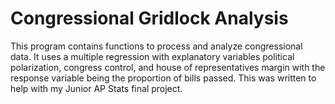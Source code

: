 # Congressional Gridlock Analysis
This program contains functions to process and analyze congressional data. It uses a multiple regression with explanatory variables political polarization, congress control, and house of representatives margin with the response variable being the proportion of bills passed. This was written to help with my Junior AP Stats final project. 
